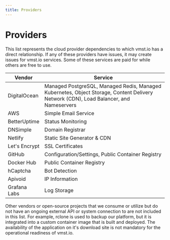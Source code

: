 ```yaml
---
title: Providers
---
```


# Providers

This list represents the cloud provider dependencies to which vmst.io has a direct relationship.
If any of these providers have issues, it may create issues for vmst.io services.
Some of these services are paid for while others are free to use.

| Vendor | Service |
|---|---|
| DigitalOcean | Managed PostgreSQL, Managed Redis, Managed Kubernetes, Object Storage, Content Delivery Network (CDN), Load Balancer, and Nameservers |
| AWS | Simple Email Service |
| BetterUptime | Status Monitoring |
| DNSimple | Domain Registrar |
| Netlify | Static Site Generator & CDN |
| Let's Encrypt | SSL Certificates |
| GitHub | Configuration/Settings, Public Container Registry |
| Docker Hub | Public Container Registry |
| hCaptcha | Bot Detection |
| Apivoid | IP Information |
| Grafana Labs | Log Storage |

Other vendors or open-source projects that we consume or utilize but do not have an ongoing external API or system connection to are not included in this list.
For example, rclone is used to backup our platform, but it is integrated into a custom container image that is built and deployed.
The availability of the application on it's download site is not mandatory for the operational readiness of vmst.io.
